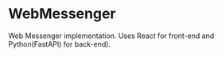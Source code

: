 # WebMessenger
Web Messenger implementation. Uses React for front-end and Python(FastAPI) for back-end).

